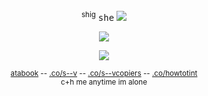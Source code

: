  <p align="center"

ㅤ  <br> ㅤ  <br> ㅤ  <br> ㅤ  <br> ㅤ  <br> ㅤ  <br> ㅤ  <br>  ㅤ  <br>  ㅤ  <br>  ㅤ  <br>   ㅤ  <br> 

 <p align="center"

 <sup>shig</sup> <kbd>she</kbd> <img src="https://enchantments.carrd.co/assets/images/gallery06/b1b181cd.gif?v=976bb919"/>
</p>
 <p align="center">
<img src="https://64.media.tumblr.com/9bb6ad2b41b2ca8bd4083caaa9afda74/7fbf3281a4714bc7-8d/s100x200/03b667657a67250f17c074261c4bb6aa0467b17a.gifv" />
 </p>
 <p align="center"

![](https://komarev.com/ghpvc/?username=nightwlng&color=020203&label=🦴)

 <p align="center"

<sup>[atabook](https://planetlord.atabook.org) -- [.co/s--v](https://rentry.co/s--v) -- [.co/s--vcopiers](https://rentry.co/s--vcopiers) -- [.co/howtotint](https://rentry.co/howtotint)<br> </sup>
<sup>c+h me anytime im alone</sup>

<br>ㅤ  <br> ㅤ  <br> ㅤ  <br> ㅤ  <br> ㅤ  <br> ㅤ  <br> ㅤ  <br>  ㅤ  <br>  ㅤ  <br>  ㅤ  <br>   ㅤ  <br>   ㅤ  <br> 

 
</p>
